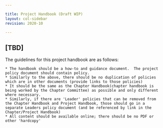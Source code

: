 ```yaml
---

title: Project Handbook (Draft WIP)
layout: col-sidebar
revision: 2020-10

---
```


## [TBD]
The guidelines for this project handbook are as follows: 

    * The handbook should be a how-to and guidance document.  The project policy document should contain policy.
    * Similarly to the above, there should be no duplication of policies which are in other documents (provide links to those policies)
    * It should be the same as the Chapter Handbook(chapter handbook is being worked by the Chapter Committee) as possible and only different where necessary.
    * Similarly, if there are 'Leader' policies that can be removed from the Chapter Handbook and Project Handbook, those should go in a separate Leaders policy document (and be referenced by link in the Chapter/Project Handbook)
    * All content should be available online; there should be no PDF or other 'hardcopy'
